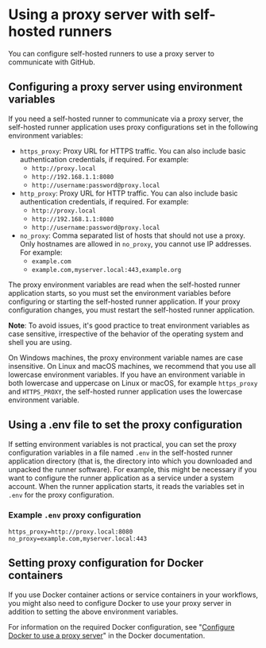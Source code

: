 # Using a proxy server with self-hosted runners

You can configure self-hosted runners to use a proxy server to communicate with GitHub.

## Configuring a proxy server using environment variables

If you need a self-hosted runner to communicate via a proxy server, the self-hosted runner application uses proxy configurations set in the following environment variables:

- `https_proxy`: Proxy URL for HTTPS traffic. You can also include basic authentication credentials, if required. For example:
  - `http://proxy.local`
  - `http://192.168.1.1:8080`
  - `http://username:password@proxy.local`
- `http_proxy`: Proxy URL for HTTP traffic. You can also include basic authentication credentials, if required. For example:
  - `http://proxy.local`
  - `http://192.168.1.1:8080`
  - `http://username:password@proxy.local`
- `no_proxy`: Comma separated list of hosts that should not use a proxy. Only hostnames are allowed in `no_proxy`, you cannot use IP addresses. For example:
  - `example.com`
  - `example.com,myserver.local:443,example.org`

The proxy environment variables are read when the self-hosted runner application starts, so you must set the environment variables before configuring or starting the self-hosted runner application. If your proxy configuration changes, you must restart the self-hosted runner application.

<div class="ghd-spotlight ghd-spotlight-note border rounded-1 my-3 p-3 f5 color-border-accent-emphasis color-bg-accent">

**Note**: To avoid issues, it's good practice to treat environment variables as case sensitive, irrespective of the behavior of the operating system and shell you are using.

</div>

On Windows machines, the proxy environment variable names are case insensitive. On Linux and macOS machines, we recommend that you use all lowercase environment variables. If you have an environment variable in both lowercase and uppercase on Linux or macOS, for example `https_proxy` and `HTTPS_PROXY`, the self-hosted runner application uses the lowercase environment variable.

## Using a .env file to set the proxy configuration

If setting environment variables is not practical, you can set the proxy configuration variables in a file named `.env` in the self-hosted runner application directory (that is, the directory into which you downloaded and unpacked the runner software). For example, this might be necessary if you want to configure the runner application as a service under a system account. When the runner application starts, it reads the variables set in `.env` for the proxy configuration.

### Example `.env` proxy configuration

```shell
https_proxy=http://proxy.local:8080
no_proxy=example.com,myserver.local:443
```

## Setting proxy configuration for Docker containers

If you use Docker container actions or service containers in your workflows, you might also need to configure Docker to use your proxy server in addition to setting the above environment variables.

For information on the required Docker configuration, see "[Configure Docker to use a proxy server](https://docs.docker.com/network/proxy/)" in the Docker documentation.
